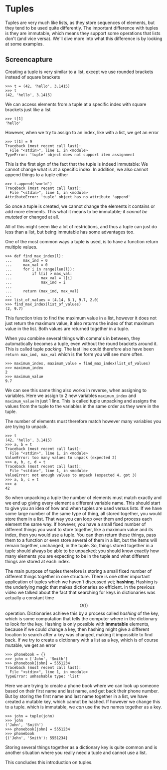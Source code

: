 # Tuples

Tuples are very much like lists, as they store sequences of elements, but they tend to be used quite differently. The important difference with tuples is they are immutable, which means they support some operations that lists don't (and vice versa). We'll dive more into what this difference is by looking at some examples.

## Screencapture

Creating a tuple is very similar to a list, except we use rounded brackets
instead of square brackets

	>>> t = (42, 'hello', 3.1415)
	>>> t
	(42, 'hello', 3.1415)

We can access elements from a tuple at a specific index with square brackets
just like a list

	>>> t[1]
	'hello'

However, when we try to assign to an index, like with a list, we get an error

	>>> t[1] = 9
	Traceback (most recent call last):
	  File "<stdin>", line 1, in <module>
	TypeError: 'tuple' object does not support item assignment

This is the first sign of the fact that the tuple is indeed immutable: We
cannot change what is at a specific index. In addition, we also cannot append
things to a tuple either

	>>> t.append('world')
	Traceback (most recent call last):
	  File "<stdin>", line 1, in <module>
	AttributeError: 'tuple' object has no attribute 'append'

So once a tuple is created, we cannot change the elements it contains or add
more elements. This what it means to be immutable; it *cannot be mutated* or
changed at all.

All of this might seem like a lot of restrictions, and thus a tuple can just do
less than a list, but being immutable has some advantages too.

One of the most common ways a tuple is used, is to have a function return
multiple values.

	>>> def find_max_index(l):
	...     max_ind = 0
	...     max_val = 0
	...     for i in range(len(l)):
	...         if l[i] > max_val:
	...             max_val = l[i]
	...             max_ind = i
	...     
	...     return (max_ind, max_val)
	... 
	>>> list_of_values = [4.14, 8.1, 9.7, 2.0]
	>>> find_max_index(list_of_values)
	(2, 9.7)

This function tries to find the maximum value in a list, however it does not just
return the maximum value, it also returns the index of that maximum value
in the list. Both values are returned together in a tuple.

When you combine several things with comma's in between, they automatically becomes a tuple, even without the round brackets around it. This is called tuple *packing*. The last line could therefore also have been
`return max_ind, max_val` which is the form you will see more often.

	>>> maximum_index, maximum_value = find_max_index(list_of_values)
	>>> maximum_index
	2
	>>> maximum_value
	9.7

We can see this same thing also works in reverse, when assigning to variables.
Here we assign to 2 new variables `maximum_index` and `maximum_value` in just 1
line. This is called tuple unpacking and assigns the values from the tuple to
the variables in the same order as they were in the tuple.

The number of elements must therefore match however many variables you are trying to unpack.

	>>> t
	(42, 'hello', 3.1415)
	>>> a, b = t
	Traceback (most recent call last):
	  File "<stdin>", line 1, in <module>
	ValueError: too many values to unpack (expected 2)
	>>> a, b, c, d = t
	Traceback (most recent call last):
	  File "<stdin>", line 1, in <module>
	ValueError: not enough values to unpack (expected 4, got 3)
	>>> a, b, c = t
	>>> a
	42

So when unpacking a tuple the number of elements must match exactly and we end up giving every element a different variable name. This should start to give you an idea of how and when tuples are used versus lists. If we have some large number of the same type of thing, all stored together, you would store them in a list. That way you can loop over them and process each element the same way.
If however, you have a small fixed number of different things you want to store
together, like a maximum value and its index, then you would use a tuple. You
can then return these things, pass them to a function or even store several of
them in a list, but the items will remain together, unchanged, in the tuple.
So, things stored together in a tuple should always be able to be unpacked; you should know exactly how many elements you are expecting to be in the tuple and what different things are stored at each index.

The main purpose of tuples therefore is storing a small fixed number of
different things together in one structure. There is one other important
application of tuples which we haven't discussed yet; **hashing**. Hashing is
the underlying magic that makes dictionaries so efficient. In the previous
video we talked about the fact that searching for keys in dictionaries was
actually a constant time $$O(1)$$ operation. Dictionaries achieve this
by a process called *hashing* of the key, which is some computation that tells
the computer where in the dictionary to look for the key. Hashing is only
possible with **immutable** elements, because if we could change a key, then
hashing might give a different location to search after a key was changed,
making it impossible to find back. If we try to create a dictionary with a list
as a key, which is of course mutable, we get an error

	>>> phonebook = {}
	>>> john = ['John', 'Smith']
	>>> phonebook[john] = 5551234
	Traceback (most recent call last):
	  File "<stdin>", line 1, in <module>
	TypeError: unhashable type: 'list'

Here we are trying to create a phone book where we can look up someone based on
their first name and last name, and get back their phone number. But by storing
the first name and last name together in a list, we have created a mutable key,
which cannot be hashed. If however we change this to a tuple. which is
immutable, we *can* use the two names together as a key.

	>>> john = tuple(john)
	>>> john
	('John', 'Smith')
	>>> phonebook[john] = 5551234
	>>> phonebook
	{('John', 'Smith'): 5551234}

Storing several things together as a dictionary key is quite common and is
another situation where you really need a tuple and cannot use a list.

This concludes this introduction on tuples.

